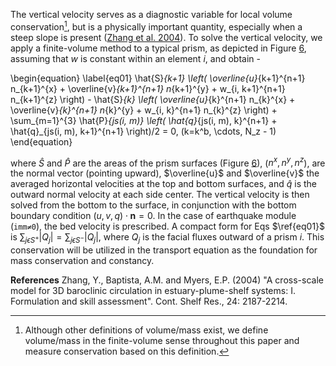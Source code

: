 The vertical velocity serves as a diagnostic variable for local volume conservation[^1], but is a physically important quantity, especially when a steep slope is present ([Zhang et al. 2004](#zhang2004)). To solve the vertical velocity, we apply a finite-volume method to a typical prism, as depicted in Figure [6](geometry-discretization.md#figure06), assuming that $w$ is constant within an element $i$, and obtain - 

[^1]: Although other definitions of volume/mass exist, we define volume/mass in the finite-volume sense throughout this paper and measure conservation based on this definition.

\begin{equation}
\label{eq01}
\hat{S}_{k+1} \left( \overline{u}_{k+1}^{n+1} n_{k+1}^{x} + \overline{v}_{k+1}^{n+1} n_{k+1}^{y} + w_{i, k+1}^{n+1} n_{k+1}^{z} \right) - \hat{S}_{k} \left( \overline{u}_{k}^{n+1} n_{k}^{x} + \overline{v}_{k}^{n+1} n_{k}^{y} + w_{i, k}^{n+1} n_{k}^{z} \right) + \sum_{m=1}^{3} \hat{P}_{js(i, m)} \left( \hat{q}_{js(i, m), k}^{n+1} + \hat{q}_{js(i, m), k+1}^{n+1}  \right)/2 = 0, (k=k^b, \cdots, N_z - 1)
\end{equation}

where $\hat{S}$ and $\hat{P}$ are the areas of the prism surfaces (Figure [6](geometry-discretization.md#figure06)), ($n^x, n^y, n^z$), are the normal vector (pointing upward), $\overline{u}$ and $\overline{v}$ the averaged horizontal velocities at the top and bottom surfaces, and $\hat{q}$ is the outward normal velocity at each side center. The vertical velocity is then solved from the bottom to the surface, in conjunction with the bottom boundary condition $(u, v, q)\cdot\pmb{n}=0$. In the case of earthquake module (`imm≠0`), the bed velocity is prescribed. A compact form for Eqs $\ref{eq01}$ is $\sum_{j\epsilon S^+} \left| Q_j\right| = \sum_{j\epsilon S^-} \left| Q_j\right|$, where $Q_j$ is the facial fluxes outward of a prism $i$. This conservation will be utilized in the transport equation as the foundation for mass conservation and constancy.

**References**
<span id="zhang2004">Zhang, Y., Baptista, A.M. and Myers, E.P. (2004) "A cross-scale model for 3D baroclinic circulation in estuary-plume-shelf systems: I. Formulation and skill assessment". Cont. Shelf Res., 24: 2187-2214.</span>